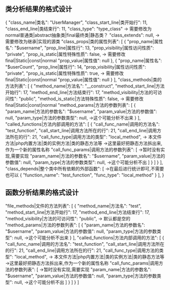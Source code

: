 ## 类分析结果的格式设计
{
  "class_name|类名": "UserManager",
  "class_start_line|类开始行": 11,
  "class_end_line|类结束行": 11,
  "class_type": "type_class" -> 需要修改为 normal普通类|abstract抽象类|final最终类|静态类？
  "class_extends": null, -> 需要修改为继承|实现的源类
  "class_props|类的属性列表": [
    {
      "prop_name|属性名": "$username",
      "prop_line|属性行": 13,
      "prop_visibility|属性访问性质": "private",
      "prop_is_static|属性特殊性质": false, -> 需要修改 final|Static|const|normal
      "prop_value|属性值": null
    }, {
      "prop_name|属性名": "$userCount",
      "prop_line|属性行": 14,
      "prop_visibility|属性访问性质": "private",
      "prop_is_static|属性特殊性质": true, -> 需要修改 final|Static|const|normal
      "prop_value|属性值": null
    }
  ],
  "class_methods|类的方法列表": [
    {
      "method_name|方法名": "__construct",
      "method_start_line|方法开始行": 17,
      "method_end_line|方法结束行": 17,
      "method_visibility|方法的可访问性": "public",
      "method_is_static|方法特殊性质": false, -> 需要修改 final|Static|const|normal
      "method_params|方法的参数列表": [
        {
          "param_name|方法的参数名": "$username",
          "param_value|方法的参数值": null,
          "param_type|方法的参数类型": null, ->这个可能分析不出来
        }
      ],
      "called_functions|方法内部调用的方法": [
        {
          "call_func_name|调用的方法名": "test_function",
          "call_start_line|调用方法所在的行": 21,
          "call_end_line|调用方法所在的行": 21,
          "call_func_type|调用方法的类型": "local_method", -> 本文件方法|php内置方法|类的实例方法|类的静态方法等 ->这里最好把静态方法拆出来,作为一个新的属性名称
          "call_func_params|调用方法的参数列表": [ ->暂时没有实现,需要实现
              "param_name|方法的参数名": "$username",
              "param_value|方法的参数值": null,
              "param_type|方法的参数类型": null, ->这个可能分析不出
            ]
        }
      ]
    }
  ],
  "class_depends|整个类中所有依赖的外部函数": [ ->在最后进行统计即可,不需要也可以
    {
      "function_name": "test_function",
      "func_type": "local_method"
    }
  ],
}


## 函数分析结果的格式设计
  "file_methods|文件的方法列表": [
    {
      "method_name|方法名": "test",
      "method_start_line|方法开始行": 17,
      "method_end_line|方法结束行": 17,
      "method_visibility|方法的可访问性": "public", -> 默认都是空的
      "method_params|方法的参数列表": [
        {
          "param_name|方法的参数名": "$username",
          "param_value|方法的参数值": null,
          "param_type|方法的参数类型": null, ->这个可能分析不出来
        }
      ],
      "called_functions|方法内部调用的方法": [
        {
          "call_func_name|调用的方法名": "test_function",
          "call_start_line|调用方法所在的行": 21,
          "call_end_line|调用方法所在的行": 21,
          "call_func_type|调用方法的类型": "local_method", -> 本文件方法|php内置方法|类的实例方法|类的静态方法等 ->这里最好把静态方法拆出来,作为一个新的属性名称
          "call_func_params|调用方法的参数列表": [ ->暂时没有实现,需要实现
              "param_name|方法的参数名": "$username",
              "param_value|方法的参数值": null,
              "param_type|方法的参数类型": null, ->这个可能分析不出
            ]
        }
      ]
    }
  ]